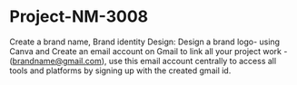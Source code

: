 # Project-NM-3008
Create a brand name, Brand identity Design: Design a brand logo- using Canva and Create an email account on Gmail to link all your project work - (brandname@gmail.com), use this email account centrally to access all tools and platforms by signing up with the created gmail id.
